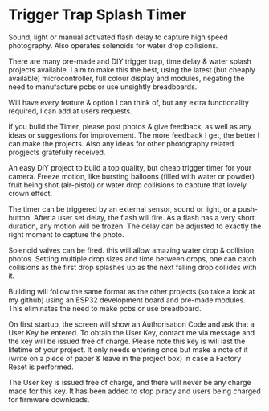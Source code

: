 # Trigger Trap Splash Timer
Sound, light or manual activated flash delay to capture high speed photography. Also operates solenoids for water drop collisions.

There are many pre-made and DIY trigger trap, time delay & water splash projects available. I aim to make this the best, using the latest (but cheaply available) microcontroller, full colour display and modules, negating the need to manufacture pcbs or use unsightly breadboards.

Will have every feature & option I can think of, but any extra functionality required, I can add at users requests. 

If you build the Timer, please post photos & give feedback, as well as any ideas or suggestions for improvement. The more feedback I get, the better I can make the projects. Also any ideas for other photography related progjects gratefully received. 

An easy DIY project to build a top quality, but cheap trigger timer for your camera.
Freeze motion, like bursting balloons (filled with water or powder) fruit being shot (air-pistol) or water drop collisions to capture that lovely crown effect.

The timer can be triggered by an external sensor, sound or light, or a push-button. After a user set delay, the flash will fire. 
As a flash has a very short duration, any motion will be frozen. The delay can be adjusted to exactly the right moment to capture the photo.

Solenoid valves can be fired. this will allow amazing water drop & collision photos.
Setting multiple drop sizes and time between drops, one can catch collisions as the first drop splashes up as the next falling drop collides with it.

Building will follow the same format as the other projects (so take a look at my github) using an ESP32 development board and pre-made modules. This eliminates the need to make pcbs or use breadboard. 

On first startup, the screen will show an Authorisation Code and ask that a User Key be entered. To obtain the User Key, contact me via message and the key will be issued free of charge. Please note this key is will last the lifetime of your project. It only needs entering once but make a note of it (write on a piece of paper & leave in the project box) in case a Factory Reset is performed. 

The User key is issued free of charge, and there will never be any charge made for this key. It has been added to stop piracy and users being charged for firmware downloads.
